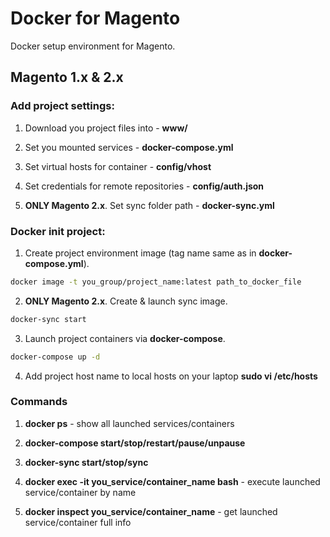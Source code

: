 # Docker for Magento

Docker setup environment for Magento.

## Magento 1.x & 2.x

### Add project settings:

1. Download you project files into - **www/**

2. Set you mounted services - **docker-compose.yml**

3. Set virtual hosts for container - **config/vhost**

4. Set credentials for remote repositories - **config/auth.json**

5. **ONLY Magento 2.x**. Set sync folder path - **docker-sync.yml**


### Docker init project:

1. Create project environment image (tag name same as in  **docker-compose.yml**).

```bash
docker image -t you_group/project_name:latest path_to_docker_file
```

2. **ONLY Magento 2.x**. Create & launch sync image.

```bash
docker-sync start
```

3. Launch project containers via **docker-compose**.

```bash
docker-compose up -d
```

4. Add project host name to local hosts on your laptop **sudo vi /etc/hosts**

### Commands

1. **docker ps** - show all launched services/containers 

2. **docker-compose start/stop/restart/pause/unpause**

3. **docker-sync start/stop/sync**

4. **docker exec -it you_service/container_name bash** - execute launched service/container by name

5. **docker inspect you_service/container_name** - get launched service/container full info
